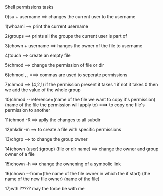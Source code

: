 Shell permissions tasks

0)su + username  ==> changes the current user to the username

1)whoami  ==> print the current username

2)groups ==>  prints all the groups the current user is part of

3)chown + username ==> hanges the owner of the file to username

4)touch ==> create an empty file

5)chmod ==> change the permission of file or dir
           
6)chmod , , ===> commas are used to seperate permissions 

7)chmod  ==> (4,2,1) if the permission present it takes 1 if not it takes 0 then we add the value of the whole group

10)chmod --reference=(name of the file we want to copy it's permission)  (name of the file the permission will apply to) ===> to copy one file's permission to another

11)chmod -R ==> aplly the changes to all subdir 

12)mkdir -m ==> to create a file with specific permissions

13)chgrp ==> to change the group owner 

14)chown (user):(group) (file or dir name) ==> change the owner and group owner of a file

15)chown -h ==> change the ownening of a symbolic link 

16)chown --from=(the name of the file owner in which the if start) (the name of the new file owner) (name of the file)

17)wth ?????  may the force be with me               
